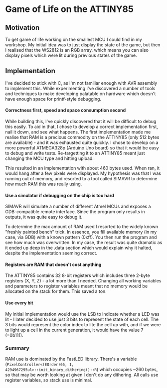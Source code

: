 
# Game of Life on the ATTINY85

## Motivation

To get game of life working on the smallest MCU I could find in my workshop. My initial idea was to just display the state of the game, but then I realised that the WS2812 is an RGB array, which means you can also display pixels which were lit during previous states of the game.

## Implementation

I've decided to stick with C, as I'm not familiar enough with AVR assembly to implement this. While experimenting I've discovered a number of tools and techniques to make developing palatable on hardware which doesn't have enough space for printf-style debugging.

#### Correctness first, speed and space consumption second

While building this, I've quickly discovered that it will be difficult to debug this easily. To aid in that, I chose to develop a correct implementation first, nail it down, and see what happens. The first implementation made me realise that RAM is a precious commodity on the ATTINY85 (only 512 bytes are available) - and it was exhausted quite quickly. I chose to develop on a more powerful ATMEGA328p (Arduino Uno board) so that it would be easy to debug and write tests. Re-targetting it to an ATTINY85 meant just changing the MCU type and hitting upload.

This resulted in an implementation with about 460 bytes used. When ran, it would hang after a few pixels were displayed. My hypothesis was that I was running out of memory, and resorted to a tool called SIMAVR to determine how much RAM this was really using.

#### Use a simulator if debugging on the chip is too hard

SIMAVR will simulate a number of different Atmel MCUs and exposes a GDB-compatible remote interface. Since the program only results in outputs, it was quite easy to debug it. 

To determine the max amount of RAM used I resorted to the widely known "freshly painted bench" trick. In essence, you fill available memory (in my case, via GDB) with a known pattern (0xff). You then run the program and see how much was overwritten. In my case, the result was quite dramatic as it ended up deep in the .data section which would explain why it halted, despite the implementation seeming correct.

#### Registers are RAM that doesn't cost anything

The ATTINY85 contains 32 8-bit registers which includes three 2-byte registers (X, Y, Z) - a lot more than I needed. Changing all working variables and parameters to register variables meant that no memory would be allocated on the stack for them. This saved a ton.

#### Use every bit

My initial implementation would use the LSB to indicate whether a LED was lit - I later decided to use just 3 bits to represent the state of each cell. The 3 bits would represent the color index to lite the cell up with, and if we were to light up a cell in the current generation, it would have the value 7 (=0b111).

### Summary

RAM use is dominated by the FastLED library. There's a variable (`PixelController<(EOrder)66, 1, 4294967295ul>::init_binary_dithering()::R`) which occupies ~260 bytes, so that may be worth looking at given I don't do any dithering. All calls use register variables, so stack use is minimal.


